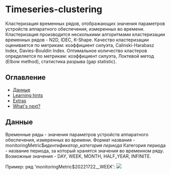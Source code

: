 # Timeseries-clustering

Кластеризация временных рядов, отображающих значения параметров устройств аппаратного обеспечения, измеренных во времени. 
Кластеризация производится несколькими алгоритмами кластеризации временных рядов - N2D, IDEC, K-Shape.
Качество кластеризации оценивается по метрикам: коэффициент силуэта, Calinski-Harabasz Index, Davies-Bouldin Index.
Оптимальное количество кластеров определяется по метрикам: коэффициент силуэта, Локтевой метод (Elbow method), статистика разрыва (gap statistic).

## Оглавление

- [Данные](#данные)
- [Learning hints](#learning-hints)
- [Extras](#extras)
- [What's next?](#whats-next)

## Данные

Временные ряды - значения параметров устройств аппаратного обеспечения, измеренных во времени.
Формат названия - monitoringMetric$*идентификатор*_*категория периода*
Категория периода - название периода, за который хранятся значения во временном ряду. Возможные значения - DAY, WEEK, MONTH, HALF_YEAR, INFINITE.

Пример:
ряд 'monitoringMetric$20221722__WEEK':
<img src="./img/git-banner-1020x175.png" style="max-width: 100%; margin-left: auto; margin-right: auto;" />
